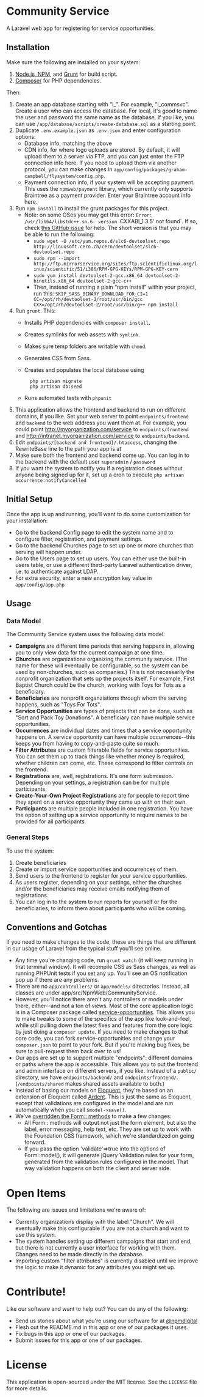 # Community Service

A Laravel web app for registering for service opportunities.

## Installation

Make sure the following are installed on your system:

1. [Node.js, NPM](http://nodejs.org/), and [Grunt](http://gruntjs.com/installing-grunt) for build script.
2. [Composer](https://getcomposer.org/doc/00-intro.md) for PHP dependencies.

Then:

1. Create an app database starting with "l_". For example, "l_commsvc". Create a user who can access the database. For local, it's good to name the user and password the same name as the database. If you like, you can use `/app/database/scripts/create-database.sql` as a starting point.
2. Duplicate `.env.example.json` as `.env.json` and enter configuration options:
    - Database info, matching the above
    - CDN info, for where logo uploads are stored. By default, it will upload
      them to a server via FTP, and you can just enter the FTP connection info
      here. If you need to upload them via another protocol, you can make
      changes in `app/config/packages/graham-campbell/flysystem/config.php`.
    - Payment connection info, if your system will be accepting payment. This
      uses the `npmweb/payment` library, which currently only supports
      Braintree as a payment provider. Enter your Braintree account info here.
3. Run `npm install` to install the grunt packages for this project.
    - Note: on some OSes you may get this error: `Error: /usr/lib64/libstdc++.so.6: version `CXXABI_1.3.5' not found`. If so, check [this GitHub issue](https://github.com/sass/node-sass/issues/517) for help. The short version is that you may be able to run the following:
        - `sudo wget -O /etc/yum.repos.d/slc6-devtoolset.repo http://linuxsoft.cern.ch/cern/devtoolset/slc6-devtoolset.repo`
        - `sudo rpm --import http://ftp.mirrorservice.org/sites/ftp.scientificlinux.org/linux/scientific/51/i386/RPM-GPG-KEYs/RPM-GPG-KEY-cern`
        - `sudo yum install devtoolset-2-gcc.x86_64 devtoolset-2-binutils.x86_64 devtoolset-2-gcc-c++`
        - Then, instead of running a plain “npm install” within your project, run this: `SKIP_SASS_BINARY_DOWNLOAD_FOR_CI=1 CC=/opt/rh/devtoolset-2/root/usr/bin/gcc CXX=/opt/rh/devtoolset-2/root/usr/bin/g++ npm install`
4. Run `grunt`. This:
    - Installs PHP dependencies with `composer install`.
    - Creates symlinks for web assets with `symlink`.
    - Makes sure temp folders are writable with `chmod`.
    - Generates CSS from Sass.
    - Creates and populates the local database using
    
            php artisan migrate
            php artisan db:seed
            
    - Runs automated tests with `phpunit`
5. This application allows the frontend and backend to run on different domains, if you like. Set your web server to point `endpoints/frontend` and `backend` to the web address you want them at. For example, you could point http://myorganization.com/service to `endpoints/frontend` and http://intranet.myorganization.com/service to `endpoints/backend`.
7. Edit `endpoints/[backend and frontend]/.htaccess`, changing the RewriteBase line to the path your app is at
8. Make sure both the frontend and backend come up. You can log in to the backend with the default user `superadmin` / `password`
9. If you want the system to notify you if a registration closes without anyone being signed up for it, set up a cron to execute `php artisan occurrence:notifyCancelled`

## Initial Setup

Once the app is up and running, you'll want to do some customization for your installation:

* Go to the backend Config page to edit the system name and to configure filter, registration, and payment settings.
* Go to the backend Churches page to set up one or more churches that serving will happen under.
* Go to the Users page to set up users. You can either use the built-in users table, or use a different third-party Laravel authentication driver, i.e. to authenticate against LDAP.
* For extra security, enter a new encryption key value in `app/config/app.php`

## Usage

### Data Model
The Community Service system uses the following data model:

* **Campaigns** are different time periods that serving happens in, allowing you to only view data for the current campaign at one time.
* **Churches** are organizations organizing the community service. (The name for these will eventually be configurable, so the system can be used by non-churches, such as companies.) This is not necessarily the nonprofit organization that sets up the projects itself. For example, First Baptist Church could be the church, working with Toys for Tots as a beneficiary.
* **Beneficiaries** are nonprofit organziations through whom the serving happens, such as "Toys For Tots".
* **Service Opportunities** are types of projects that can be done, such as "Sort and Pack Toy Donations". A beneficiary can have multiple service opportunities.
* **Occurrences** are individual dates and times that a service opportunity happens on. A service opportunity can have multiple occurrences--this keeps you from having to copy-and-paste quite so much.
* **Filter Attributes** are custom filterable fields for service opportunities. You can set them up to track things like whether money is required, whether children can come, etc. These correspond to filter controls on the frontend.
* **Registrations** are, well, registrations. It's one form submission. Depending on your settings, a registration can be for multiple participants.
* **Create-Your-Own Project Registrations** are for people to report time they spent on a service opportunity they came up with on their own.
* **Participants** are multiple people included in one registration. You have the option of setting up a service opportunity to require names to be provided for all participants.

### General Steps

To use the system:

1. Create beneficiaries
2. Create or import service opportunities and occurrences of them.
3. Send users to the frontend to register for your service opportunities.
4. As users register, depending on your settings, either the churches and/or the beneficiaries may receive emails notifying them of registrations.
5. You can log in to the system to run reports for yourself or for the beneficiaries, to inform them about participants who will be coming.


## Conventions and Gotchas

If you need to make changes to the code, these are things that are different
in our usage of Laravel from the typical stuff you'll see online.

* Any time you're changing code, run `grunt watch` (it will keep running in that terminal window). It will recompile CSS as Sass changes, as well as running PHPUnit tests if you set any up. You'll see an OS notification pop up if there are any problems.
* There are no `app/controllers/` or `app/models/` directories. Instead,
  all classes are under app/src/NpmWeb/CommunityService.
* However, you'll notice there aren't any controllers or models under there,
  either--and not a ton of views. Most of the core application logic is in a
  Composer package called
  [service-opportunities](https://github.com/npmweb/service-opportunities). This
  allows you to make tweaks to some of the specifics of the app like
  look-and-feel, while still pulling down the latest fixes and features from the
  core logic by just doing a `composer update`. If you need to make changes to
  that core code, you can fork service-opportunities and change
  your `composer.json` to point to your fork. But if you're making bug fixes, be
  sure to pull-request them back over to us!
* Our apps are set up to support multiple "endpoints": different domains
  or paths where the app is accessible. This allows you to put the frontend
  and admin interface on different servers, if you like. Instead of a
  `public/` directory, we have `endpoints/backend/` and
  `endpoints/frontend/`. (`/endpoints/shared` makes shared assets available to
  both.)
* Instead of basing our models on
  [Eloquent](http://laravel.com/docs/eloquent), they're based on an
  extension of Eloquent called
  [Ardent](https://github.com/laravelbook/ardent). This is just the same
  as Eloquent, except that validations are configured in the model and
  are run automatically when you call `$model->save()`.
* We've [overridden the Form:: methods](https://github.com/npmweb/laravel-forms) to make a few changes:
    * All Form:: methods will output not just the form element, but also
      the label, error messaging, help text, etc. They are set up to
      work with the Foundation CSS framework, which we're standardized
      on going forward.
    * If you pass the option 'validate'=>true into the options of
      Form::model(), it will generate jQuery Validation rules for your form,
      generated from the validation rules configured in the model. That way validation happens on both the client and
      server side.

# Open Items

The following are issues and limitations we're aware of:

* Currently organizations display with the label "Church". We will eventually make this configurable if you are not a church and want to use this system.
* The system handles setting up different campaigns that start and end, but there is not currently a user interface for working with them. Changes need to be made directly in the database.
* Importing custom "filter attributes" is currently disabled until we improve the logic to make it dynamic for any attributes you might set up.

# Contribute!

Like our software and want to help out? You can do any of the following:

* Send us stories about what you're using our software for at [@npmdigital](https://twitter.com/npmdigital)
* Flesh out the README.md in this app or one of our packages it uses.
* Fix bugs in this app or one of our packages.
* Submit issues for this app or one of our packages.

# License

This application is open-sourced under the MIT license. See the `LICENSE` file for more details.